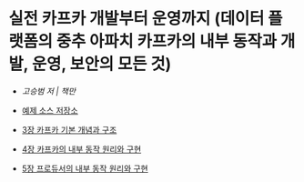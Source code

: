 # 실전 카프카 개발부터 운영까지 (데이터 플랫폼의 중추 아파치 카프카의 내부 동작과 개발, 운영, 보안의 모든 것)
- *고승범 저 | 책만*
- [예제 소스 저장소](https://github.com/onlybooks/kafka2)

- [3장 카프카 기본 개념과 구조](./ch03.md)
- [4장 카프카의 내부 동작 원리와 구현](./ch04.md)
- [5장 프로듀서의 내부 동작 원리와 구현](./ch05.md)
